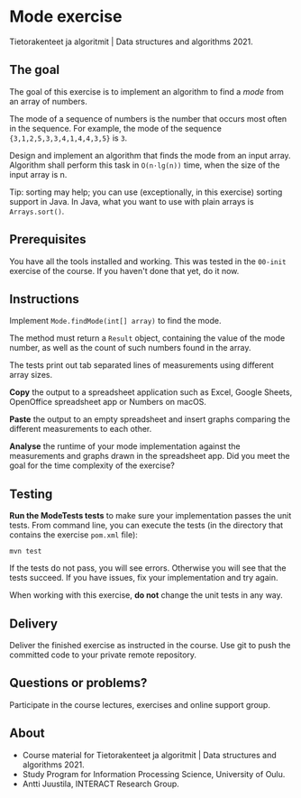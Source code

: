 # Mode exercise

Tietorakenteet ja algoritmit | Data structures and algorithms 2021.

## The goal

The goal of this exercise is to implement an algorithm to find a *mode* from an array of numbers.

The mode of a sequence of numbers is the number that occurs most often in the sequence. For example, the mode of the sequence `{3,1,2,5,3,3,4,1,4,4,3,5}` is `3`. 

Design and implement an algorithm that finds the mode from an input array. Algorithm shall perform this task in `O(n·lg(n))` time, when the size of the input array is n. 

Tip: sorting may help; you can use (exceptionally, in this exercise) sorting support in Java. In Java, what you want to use with plain arrays is `Arrays.sort()`.

## Prerequisites

You have all the tools installed and working. This was tested in the `00-init` exercise of the course. If you haven't done that yet, do it now.

## Instructions

Implement `Mode.findMode(int[] array)` to find the mode. 

The method must return a `Result` object, containing the value of the mode number, as well as the count of such numbers found in the array.

The tests print out tab separated lines of measurements using different array sizes.

**Copy** the output to a spreadsheet application such as Excel, Google Sheets, OpenOffice spreadsheet app or Numbers on macOS.

**Paste** the output to an empty spreadsheet and insert graphs comparing the different measurements to each other.

**Analyse** the runtime of your mode implementation against the measurements and graphs drawn in the spreadsheet app. Did you meet the goal for the time complexity of the exercise?

## Testing 

**Run the ModeTests tests** to make sure your implementation passes the unit tests. From command line, you can  execute the tests (in the directory that contains the exercise `pom.xml` file):

```
mvn test
```

If the tests do not pass, you will see errors. Otherwise you will see that the tests succeed. If you have issues, fix your implementation and try again.

When working with this exercise, **do not** change the unit tests in any way.

## Delivery

Deliver the finished exercise as instructed in the course. Use git to push the committed code to your private remote repository.

## Questions or problems?

Participate in the course lectures, exercises and online support group.

## About

* Course material for Tietorakenteet ja algoritmit | Data structures and algorithms 2021.
* Study Program for Information Processing Science, University of Oulu.
* Antti Juustila, INTERACT Research Group.